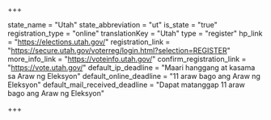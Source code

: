 +++

state_name = "Utah"
state_abbreviation = "ut"
is_state = "true"
registration_type = "online"
translationKey = "Utah"
type = "register"
hp_link = "https://elections.utah.gov/"
registration_link = "https://secure.utah.gov/voterreg/login.html?selection=REGISTER"
more_info_link = "https://voteinfo.utah.gov/"
confirm_registration_link = "https://vote.utah.gov/"
default_ip_deadline = "Maari hanggang at kasama sa  Araw ng Eleksyon"
default_online_deadline = "11 araw bago ang Araw ng Eleksyon"
default_mail_received_deadline = "Dapat matanggap 11 araw bago ang Araw ng Eleksyon"

+++